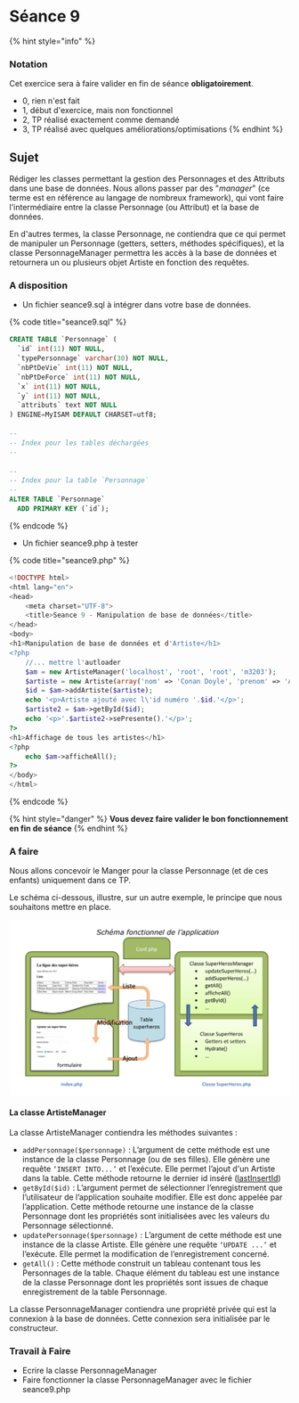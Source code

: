# Séance 9

{% hint style="info" %}
### Notation

Cet exercice sera à faire valider en fin de séance **obligatoirement**.

* 0, rien n'est fait
* 1, début d'exercice, mais non fonctionnel
* 2, TP réalisé exactement comme demandé
* 3, TP réalisé avec quelques améliorations/optimisations
{% endhint %}

## Sujet

Rédiger les classes permettant la gestion des Personnages et des Attributs dans une base de données. Nous allons passer par des "_manager_" \(ce terme est en référence au langage de nombreux framework\), qui vont faire l'intermédiaire entre la classe Personnage \(ou Attribut\) et la base de données.

En d'autres termes, la classe Personnage, ne contiendra que ce qui permet de manipuler un Personnage \(getters, setters, méthodes spécifiques\), et la classe PersonnageManager permettra les accès à la base de données et retournera un ou plusieurs objet Artiste en fonction des requêtes.

### A disposition

* Un fichier seance9.sql à intégrer dans votre base de données.

{% code title="seance9.sql" %}
```sql
CREATE TABLE `Personnage` (
  `id` int(11) NOT NULL,
  `typePersonnage` varchar(30) NOT NULL,
  `nbPtDeVie` int(11) NOT NULL,
  `nbPtDeForce` int(11) NOT NULL,
  `x` int(11) NOT NULL,
  `y` int(11) NOT NULL,
  `attributs` text NOT NULL
) ENGINE=MyISAM DEFAULT CHARSET=utf8;

--
-- Index pour les tables déchargées
--

--
-- Index pour la table `Personnage`
--
ALTER TABLE `Personnage`
  ADD PRIMARY KEY (`id`);
```
{% endcode %}

* Un fichier seance9.php à tester

{% code title="seance9.php" %}
```php
<!DOCTYPE html>
<html lang="en">
<head>
    <meta charset="UTF-8">
    <title>Seance 9 - Manipulation de base de données</title>
</head>
<body>
<h1>Manipulation de base de données et d'Artiste</h1>
<?php
    //... mettre l'autloader
    $am = new ArtisteManager('localhost', 'root', 'root', 'm3203');
    $artiste = new Artiste(array('nom' => 'Conan Doyle', 'prenom' => 'Arthur', 'datenaissance' => '01/01/1800', 'specialite' => 'Auteur', 'image' => 'doyle.jpg'));
    $id = $am->addArtiste($artiste);
    echo '<p>Artiste ajouté avec l\'id numéro '.$id.'</p>';
    $artiste2 = $am->getById($id);
    echo '<p>'.$artiste2->sePresente().'</p>';
?>
<h1>Affichage de tous les artistes</h1>
<?php
    echo $am->afficheAll();
?>
</body>
</html>

```
{% endcode %}

{% hint style="danger" %}
**Vous devez faire valider le bon fonctionnement en fin de séance**
{% endhint %}

### A faire

Nous allons concevoir le Manger pour la classe Personnage \(et de ces enfants\) uniquement dans ce TP.

Le schéma ci-dessous, illustre, sur un autre exemple, le principe que nous souhaitons mettre en place.

![Principe de fonctionnement d&apos;un Manager](../.gitbook/assets/principe.png)

#### La classe ArtisteManager

La classe ArtisteManager contiendra les méthodes suivantes :

* `addPersonnage($personnage)` : L’argument de cette méthode est une instance de la classe Personnage \(ou de ses filles\). Elle génère une requête `‘INSERT INTO...’` et l’exécute. Elle permet l’ajout d'un Artiste dans la table. Cette méthode retourne le dernier id inséré \([lastInsertId](http://php.net/manual/fr/pdo.lastinsertid.php)\) 
* `getById($id)` : L’argument permet de sélectionner l’enregistrement que l’utilisateur de l’application souhaite modifier. Elle est donc appelée par l’application. Cette méthode retourne une instance de la classe Personnage dont les propriétés sont initialisées avec les valeurs du Personnage sélectionné.   
* `updatePersonnage($personnage)` : L’argument de cette méthode est une instance de la classe Artiste. Elle génère une requête `‘UPDATE ...’` et l’exécute. Elle permet la modification de l’enregistrement concerné.  
* `getAll()` : Cette méthode construit un tableau contenant tous les Personnages de la table. Chaque élément du tableau est une instance de la classe Personnage dont les propriétés sont issues de chaque enregistrement de la table Personnage.  

La classe PersonnageManager contiendra une propriété privée qui est la connexion à la base de données. Cette connexion sera initialisée par le constructeur.

### Travail à Faire

* Ecrire la classe PersonnageManager
* Faire fonctionner la classe PersonnageManager avec le fichier seance9.php

